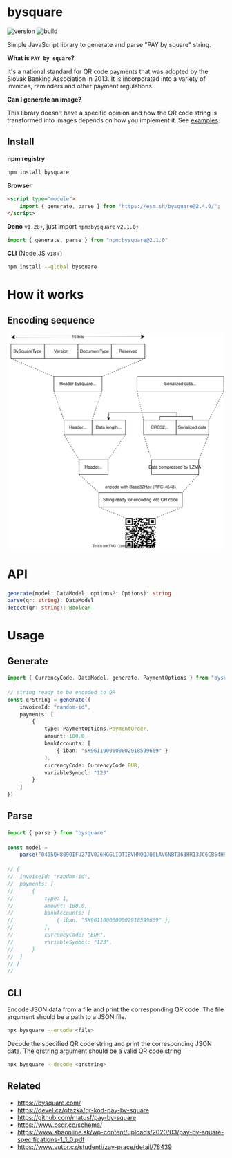 # bysquare

![version][version] ![build][build]

Simple JavaScript library to generate and parse "PAY by square" string.

**What is `PAY by square`?**

It's a national standard for QR code payments that was adopted by the Slovak
Banking Association in 2013. It is incorporated into a variety of invoices,
reminders and other payment regulations.

**Can I generate an image?**

This library doesn't have a specific opinion and how the QR code string is
transformed into images depends on how you implement it. See
[examples](./docs/examples/).

## Install

**npm registry**

```sh
npm install bysquare
```

**Browser**

```html
<script type="module">
	import { generate, parse } from "https://esm.sh/bysquare@2.4.0/";
</script>
```

**Deno** `v1.28+`, just import `npm:bysquare` `v2.1.0+`

```ts
import { generate, parse } from "npm:bysquare@2.1.0"
```

**CLI** (Node.JS `v18`+)

```sh
npm install --global bysquare
```

# How it works

## Encoding sequence

![logic](./docs/uml/logic.svg)

# API

```ts
generate(model: DataModel, options?: Options): string
parse(qr: string): DataModel
detect(qr: string): Boolean
```

# Usage

## Generate

```ts
import { CurrencyCode, DataModel, generate, PaymentOptions } from "bysquare"

// string ready to be encoded to QR
const qrString = generate({
	invoiceId: "random-id",
	payments: [
		{
			type: PaymentOptions.PaymentOrder,
			amount: 100.0,
			bankAccounts: [
				{ iban: "SK9611000000002918599669" }
			],
			currencyCode: CurrencyCode.EUR,
			variableSymbol: "123"
		}
	]
})
```

## Parse

```ts
import { parse } from "bysquare"

const model =
	parse("0405QH8090IFU27IV0J6HGGLIOTIBVHNQQJQ6LAVGNBT363HR13JC6CB54HSI0KH9FCRASHNQBSKAQD2LJ4AU400UVKDNDPFRKLOBEVVVU0QJ000")

// {
// 	invoiceId: "random-id",
// 	payments: [
// 		{
// 			type: 1,
// 			amount: 100.0,
// 			bankAccounts: [
// 				{ iban: "SK9611000000002918599669" },
// 			],
// 			currencyCode: "EUR",
// 			variableSymbol: "123",
// 		}
// 	]
// }
//
```

## CLI

Encode JSON data from a file and print the corresponding QR code. The file
argument should be a path to a JSON file.

```sh
npx bysquare --encode <file>
```

Decode the specified QR code string and print the corresponding JSON data. The
qrstring argument should be a valid QR code string.

```sh
npx bysquare --decode <qrstring>
```

## Related

- <https://bysquare.com/>
- <https://devel.cz/otazka/qr-kod-pay-by-square>
- <https://github.com/matusf/pay-by-square>
- <https://www.bsqr.co/schema/>
- <https://www.sbaonline.sk/wp-content/uploads/2020/03/pay-by-square-specifications-1_1_0.pdf>
- <https://www.vutbr.cz/studenti/zav-prace/detail/78439>

<!--
Versioning
----------

https://github.com/dherges/npm-version-git-flow

- Stash unfinished work
- Run `npm test`
- Run `npm version <patch, minor, major>`
- Commit and push
- Follow git-flow instructions
- Checkout to master
- Build artefacts
- Push commits and tag, git push && git push --tags
- Validate with `npm publish --dry-run`
- Publish to npm, `npm publish`
-->

[build]: https://img.shields.io/github/actions/workflow/status/xseman/bysquare/tests.yml
[version]: https://img.shields.io/npm/v/bysquare
